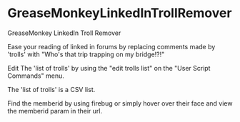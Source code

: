GreaseMonkeyLinkedInTrollRemover
================================

GreaseMonkey LinkedIn Troll Remover

Ease your reading of linked in forums by replacing comments made by 'trolls' with "Who's that trip trapping on my bridge!?!"

Edit The 'list of trolls' by using the "edit trolls list" on the "User Script Commands" menu.

The 'list of trolls' is a CSV list.

Find the memberid by using firebug or simply hover over their face and view the memberid param in their url.
